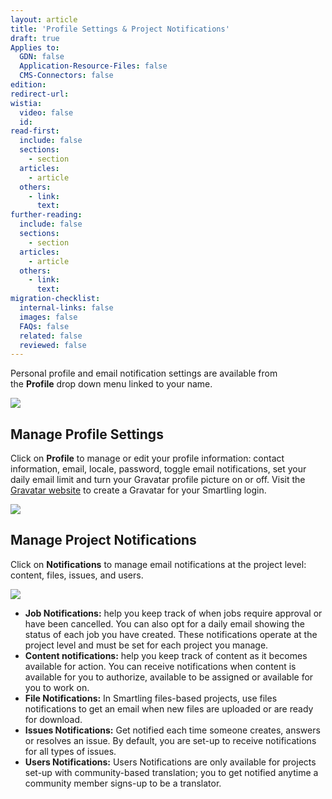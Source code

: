 ```yaml
---
layout: article
title: 'Profile Settings & Project Notifications'
draft: true
Applies to:
  GDN: false
  Application-Resource-Files: false
  CMS-Connectors: false
edition:
redirect-url:
wistia:
  video: false
  id:
read-first:
  include: false
  sections:
    - section
  articles:
    - article
  others:
    - link:
      text:
further-reading:
  include: false
  sections:
    - section
  articles:
    - article
  others:
    - link:
      text:
migration-checklist:
  internal-links: false
  images: false
  FAQs: false
  related: false
  reviewed: false
---
```


Personal profile and email notification settings are available from the **Profile** drop down menu linked to your name.

![](/hc/en-us/article_attachments/200427488/Smartling___Profile.png)

## Manage Profile Settings

Click on **Profile** to manage or edit your profile information: contact information, email, locale, password, toggle email notifications, set your daily email limit and turn your Gravatar profile picture on or off. Visit the [Gravatar website](https://en.gravatar.com/) to create a Gravatar for your Smartling login.

![](/hc/en-us/article_attachments/200965837/Smartling___Profile.png)

## Manage Project Notifications


Click on **Notifications** to manage email notifications at the project level: content, files, issues, and users. 

![](/hc/en-us/article_attachments/203419538/Smartling___Profile.png)

*   **Job Notifications:** help you keep track of when jobs require approval or have been cancelled. You can also opt for a daily email showing the status of each job you have created. These notifications operate at the project level and must be set for each project you manage.
*   **Content notifications:** help you keep track of content as it becomes available for action. You can receive notifications when content is available for you to authorize, available to be assigned or available for you to work on.
*   **File Notifications:** In Smartling files-based projects, use files notifications to get an email when new files are uploaded or are ready for download. 
*   **Issues Notifications:** Get notified each time someone creates, answers or resolves an issue. By default, you are set-up to receive notifications for all types of issues. 
*   **Users Notifications:** Users Notifications are only available for projects set-up with community-based translation; you to get notified anytime a community member signs-up to be a translator.